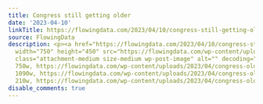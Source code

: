 ```yaml
---
title: Congress still getting older
date: '2023-04-10'
linkTitle: https://flowingdata.com/2023/04/10/congress-still-getting-older/
source: FlowingData
description: <p><a href="https://flowingdata.com/2023/04/10/congress-still-getting-older/"><img
  width="750" height="450" src="https://flowingdata.com/wp-content/uploads/2023/04/congress-older-750x450.png"
  class="attachment-medium size-medium wp-post-image" alt="" decoding="async" srcset="https://flowingdata.com/wp-content/uploads/2023/04/congress-older-750x450.png
  750w, https://flowingdata.com/wp-content/uploads/2023/04/congress-older-1090x653.png
  1090w, https://flowingdata.com/wp-content/uploads/2023/04/congress-older-210x126.png
  210w, https://flowingdata.com/wp-content/uploads/2023/04/congress-older-768x ...
disable_comments: true
---
```

<p><a href="https://flowingdata.com/2023/04/10/congress-still-getting-older/"><img width="750" height="450" src="https://flowingdata.com/wp-content/uploads/2023/04/congress-older-750x450.png" class="attachment-medium size-medium wp-post-image" alt="" decoding="async" srcset="https://flowingdata.com/wp-content/uploads/2023/04/congress-older-750x450.png 750w, https://flowingdata.com/wp-content/uploads/2023/04/congress-older-1090x653.png 1090w, https://flowingdata.com/wp-content/uploads/2023/04/congress-older-210x126.png 210w, https://flowingdata.com/wp-content/uploads/2023/04/congress-older-768x ...